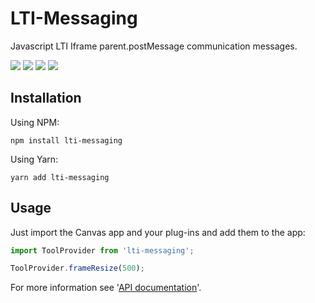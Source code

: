 # LTI-Messaging

Javascript LTI Iframe parent.postMessage communication messages.

[![](https://img.shields.io/npm/v/lti-messaging.svg)](https://www.npmjs.com/package/lti-messaging)
[![](https://img.shields.io/github/license/artevelde-uas/lti-messaging.svg)](https://spdx.org/licenses/ISC)
[![](https://img.shields.io/npm/dt/lti-messaging.svg)](https://www.npmjs.com/package/lti-messaging)
[![](https://img.shields.io/librariesio/github/artevelde-uas/lti-messaging.svg)](https://libraries.io/npm/lti-messaging)

## Installation

Using NPM:

    npm install lti-messaging

Using Yarn:

    yarn add lti-messaging

## Usage

Just import the Canvas app and your plug-ins and add them to the app:

```javascript
import ToolProvider from 'lti-messaging';

ToolProvider.frameResize(500);
```

For more information see '[API documentation](docs/api.md)'.
